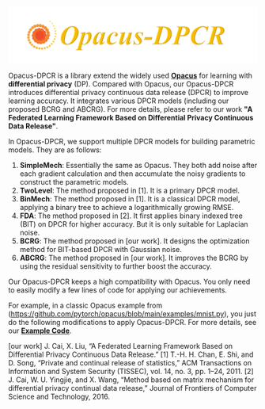 ![image](https://github.com/imcjp/Opacus-DPCR/blob/main/data/img/logo.png)

Opacus-DPCR is a library extend the widely used [**Opacus**](https://github.com/pytorch/opacus) for learning with **differential privacy** (DP). Compared with Opacus, our Opacus-DPCR introduces differential privacy continuous data release (DPCR) to improve learning accuracy. It integrates various DPCR models (including our proposed BCRG and ABCRG). For more details, please refer to our work **"A Federated Learning Framework Based on Differential Privacy Continuous Data Release"**.

In Opacus-DPCR, we support multiple DPCR models for building parametric models. They are as follows:
1. **SimpleMech**: Essentially the same as Opacus. They both add noise after each gradient calculation and then accumulate the noisy gradients to construct the parametric models.
2. **TwoLevel**: The method proposed in [1]. It is a primary DPCR model.
3. **BinMech**: The method proposed in [1]. It is a classical DPCR model, applying a binary tree to achieve a logarithmically growing RMSE.
4. **FDA**: The method proposed in [2]. It first applies binary indexed tree (BIT) on DPCR for higher accuracy. But it is only suitable for Laplacian noise.
5. **BCRG**: The method proposed in [our work]. It designs the optimization method for BIT-based DPCR with Gaussian noise.
6. **ABCRG**: The method proposed in [our work]. It improves the BCRG by using the residual sensitivity to further boost the accuracy.

Our Opacus-DPCR keeps a high compatibility with Opacus. You only need to easily modify a few lines of code for applying our achievements.

For example, in a classic Opacus example from (https://github.com/pytorch/opacus/blob/main/examples/mnist.py), you just do the following modifications to apply Opacus-DPCR. For more details, see our [**Example Code**](https://github.com/imcjp/Opacus-DPCR/blob/main/demo/opacusDpcrTest.py).

[our work] J. Cai, X. Liu, “A Federated Learning Framework Based on Differential Privacy Continuous Data Release.”
[1] T.-H. H. Chan, E. Shi, and D. Song, “Private and continual release of statistics,” ACM Transactions on Information and System Security (TISSEC), vol. 14, no. 3, pp. 1–24, 2011.
[2] J. Cai, W. U. Yingjie, and X. Wang, “Method based on matrix mechanism for differential privacy continual data release,” Journal of Frontiers of Computer Science and Technology, 2016.
